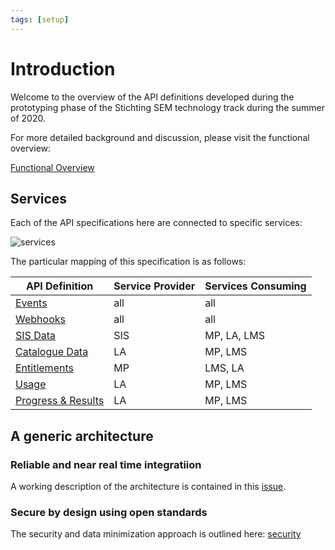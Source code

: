 ```yaml
---
tags: [setup]
---
```


# Introduction

Welcome to the overview of the API definitions developed during the prototyping phase of the Stichting SEM technology track during the summer of 2020.

For more detailed background and discussion, please visit the functional overview:

[Functional Overview](https://github.com/stichtingsem/functional-overview)

## Services

Each of the API specifications here are connected to specific services:

![services](https://github.com/stichtingsem/functional-overview/raw/master/diagrams/process-diagrams-Services.svg)

The particular mapping of this specification is as follows:

|API Definition| Service Provider | Services Consuming |
|--------------|-------------------|-------------------|
|[Events](https://stichtingsem.stoplight.io/docs/sem-technology-prototype/reference/events.v1.yaml) | all | all |
|[Webhooks](https://stichtingsem.stoplight.io/docs/sem-technology-prototype/reference/events.v1.yaml)| all | all |
|[SIS Data](https://stichtingsem.stoplight.io/docs/sem-technology-prototype/reference/sisdata.v1.yaml) | SIS | MP, LA, LMS |
|[Catalogue Data](https://stichtingsem.stoplight.io/docs/sem-technology-prototype/reference/catalogue.v1.yaml) | LA | MP, LMS |
|[Entitlements](https://stichtingsem.stoplight.io/docs/sem-technology-prototype/reference/entitlement.v1.yaml) | MP | LMS, LA |
|[Usage](https://stichtingsem.stoplight.io/docs/sem-technology-prototype/reference/usage.v1.yaml) | LA | MP, LMS |
|[Progress & Results](https://stichtingsem.stoplight.io/docs/sem-technology-prototype/reference/progress-results.v1.yaml) | LA | MP, LMS |

## A generic architecture

### Reliable and near real time integratiion

A working description of the architecture is contained in this [issue](https://github.com/stichtingsem/technology-prototype/issues/7).

### Secure by design using open standards

The security and data minimization approach is outlined here: [security](https://github.com/stichtingsem/technology-prototype/issues/18)

